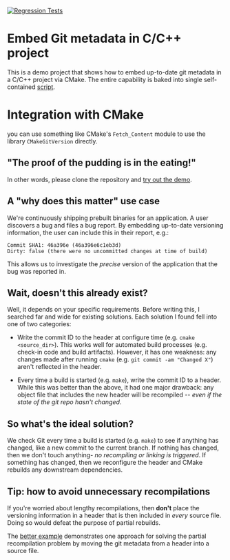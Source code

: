 [![Regression Tests](https://github.com/andrew-hardin/cmake-git-version-tracking/actions/workflows/main.yml/badge.svg)](https://github.com/andrew-hardin/cmake-git-version-tracking/actions/workflows/main.yml)
# Embed Git metadata in C/C++ project
This is a demo project that shows how to embed up-to-date
git metadata in a C/C++ project via CMake. The entire
capability is baked into single self-contained
[script](git_watcher.cmake).

# Integration with CMake
you can use something like CMake's `Fetch_Content` module to use the library `CMakeGitVersion` directly.

## "The proof of the pudding is in the eating!"
In other words, please clone the repository and [try out the demo](hello-world/README.md).

## A "why does this matter" use case
We're continuously shipping prebuilt binaries for an
application. A user discovers a bug and files a bug report.
By embedding up-to-date versioning information, the user
can include this in their report, e.g.:

```
Commit SHA1: 46a396e (46a396e6c1eb3d)
Dirty: false (there were no uncommitted changes at time of build)
```

This allows us to investigate the _precise_ version of the
application that the bug was reported in.

## Wait, doesn't this already exist?
Well, it depends on your specific requirements. Before writing this, I
searched far and wide for existing solutions. Each solution I found fell
into one of two categories:

- Write the commit ID to the header at configure time (e.g. `cmake <source_dir>`).
  This works well for automated build processes (e.g. check-in code and build artifacts).
  However, it has one weakness: any changes made after running `cmake`
  (e.g. `git commit -am "Changed X"`) aren't reflected in the header.

- Every time a build is started (e.g. `make`), write the commit ID to a header.
  While this was better than the above, it had one major drawback:
  any object file that includes the new header will be recompiled -- _even if the state
  of the git repo hasn't changed_.

## So what's the ideal solution?
We check Git every time a build is started (e.g. `make`) to see if anything has changed,
like a new commit to the current branch. If nothing has changed, then we don't
touch anything- _no recompiling or linking is triggered_. If something has changed, then we
reconfigure the header and CMake rebuilds any downstream dependencies.

## Tip: how to avoid unnecessary recompilations
If you're worried about lengthy recompilations, then **don't** place the
versioning information in a header that is then included in _every_ source
file. Doing so would defeat the purpose of partial rebuilds.

The [better example](better-example/README.md) demonstrates one approach
for solving the partial recompilation problem by moving the git metadata
from a header into a source file.
